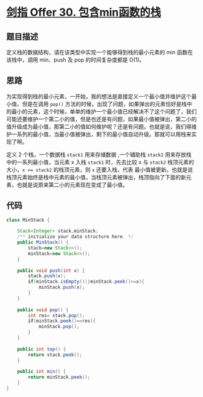 # [剑指 Offer 30. 包含min函数的栈](https://leetcode-cn.com/problems/bao-han-minhan-shu-de-zhan-lcof/)

## 题目描述

定义栈的数据结构，请在该类型中实现一个能够得到栈的最小元素的 min 函数在该栈中，调用 min、push 及 pop 的时间复杂度都是 O(1)。

## 思路

为实现得到栈的最小元素，一开始，我的想法是直接定义一个最小值并维护这个最小值，但是在调用 `pop()` 方法的时候，出现了问题，如果弹出的元素恰好是栈中的最小的元素，这个时候，单单的维护一个最小值已经解决不了这个问题了，我们可能还要维护一个第二小的值，但是也还是有问题，如果最小值被弹出，第二小的值升级成为最小值，那第二小的值如何维护呢？还是有问题。也就是说，我们得维护一系列的最小值，当最小值被弹出，剩下的最小值自动升级。那就可以用栈来实现了啊。

定义 2 个栈，一个数据栈 `stack1` 用来存储数据 ,一个辅助栈 `stack2` 用来存放栈中的一系列最小值，当元素 x 入栈 `stack1` 时，先去比较 x 与 `stack2` 栈顶元素的大小，`x <= stack2` 的栈顶元素，则 `x` 还要入栈，代表 最小值被更新。也就是说栈顶元素始终是栈中元素的最小值，当栈顶元素被弹出，栈顶指向了下面的新元素，也就是说原来第二小的元素现在变成了最小值。

## 代码

```Java
class MinStack {
   
    Stack<Integer> stack,minStack;
    /** initialize your data structure here. */
    public MinStack() {
        stack=new Stack<>();
        minStack=new Stack<>();
    }
    
    public void push(int x) {
        stack.push(x);
        if(minStack.isEmpty()||minStack.peek()>=x){
            minStack.push(x);
        }
    }
    
    public void pop() {
        int res= stack.pop();   
        if(minStack.peek()==res){
            minStack.pop();
        }
    }
    
    public int top() {
        return stack.peek();
    }
    
    public int min() {
        return minStack.peek();
    }
}
```



